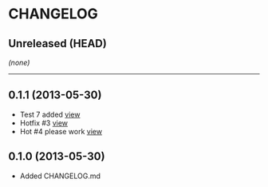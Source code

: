 CHANGELOG
=========

## Unreleased (HEAD)
_(none)_

--------------------

## 0.1.1 (2013-05-30)
* Test 7 added [view](https://github.com/contrib/contribflow-test/pull/7)
* Hotfix #3 [view](https://github.com/contrib/contribflow-test/pull/10)
* Hot #4 please work [view](https://github.com/contrib/contribflow-test/pull/11)

## 0.1.0 (2013-05-30)
* Added CHANGELOG.md

